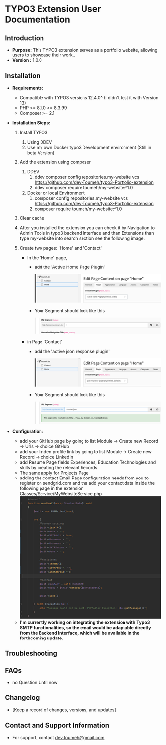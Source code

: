 # TYPO3 Extension User Documentation

## Introduction

- **Purpose:** This TYPO3 extension serves as a portfolio website, allowing users to showcase their work..
- **Version :** 1.0.0

## Installation

- **Requirements:**
  - Compatible with TYPO3 versions 12.4.0^ (I didn't test it with Version 13)
  - PHP >= 8.1.0 <= 8.3.99
  - Composer >= 2.1
- **Installation Steps:**
    1. Install TYPO3
       1. Using DDEV 
       2. Use my own Docker typo3 Development environment (Still in beta Version)
    2. Add the extension using composer
       1. DDEV
            1. ddev composer config repositories.my-website vcs https://github.com/dev-Toumeh/typo3-Portfolio-extension
            2. ddev composer require toumeh/my-website:^1.0
       2. Docker or local Environment 
           1. composer config repositories.my-website vcs https://github.com/dev-Toumeh/typo3-Portfolio-extension
           2. composer require toumeh/my-website:^1.0
    3. Clear cache 
    4. After you installed the extension you can check it by Navigation to Admin Tools in typo3 backend Interface and than Extensions than type my-website into search section see the following image.
    5. Create two pages: 'Home' and 'Contact'

        - In the 'Home' page, 
          - add the 'Active Home Page Plugin'
          
            ![Alt text](assets/home-plugin.png)
          
          - Your Segment should look like this
          
            ![Alt text](assets/home-segment.png) 
          
        - in Page 'Contact' 
          - add the 'active json response plugin' 
          
            ![Alt text](assets/json-plugin.png)
          
          - Your Segment should look like this
          
            ![Alt text](assets/json-segment.png)
          
- **Configuration:**
    - add your GitHub page by going to list Module -> Create new Record -> Urls -> choice GitHub
    - add your linden profile link by going to list Module -> Create new Record -> choice LinkedIn
    - add Resume Page fields Experiences, Education Technologies and skills by creating the relevant Records.
    - The same apply for Projects Page
    - adding the contact Email Page configuration needs from you to register on sendgrid.com and tha add your contact data inside the following page in the extension
      Classes/Service/MyWebsiteService.php
      ![Alt text](assets/email-config.png)
    - **I'm currently working on integrating the extension with Typo3 SMTP functionalities, so the email would be adaptable directly from the Backend Interface, which will be available in the forthcoming update.**

    
## Troubleshooting


## FAQs

- no Question Until now

## Changelog

- [Keep a record of changes, versions, and updates]

## Contact and Support Information

- For support, contact dev.toumeh@gmail.com
